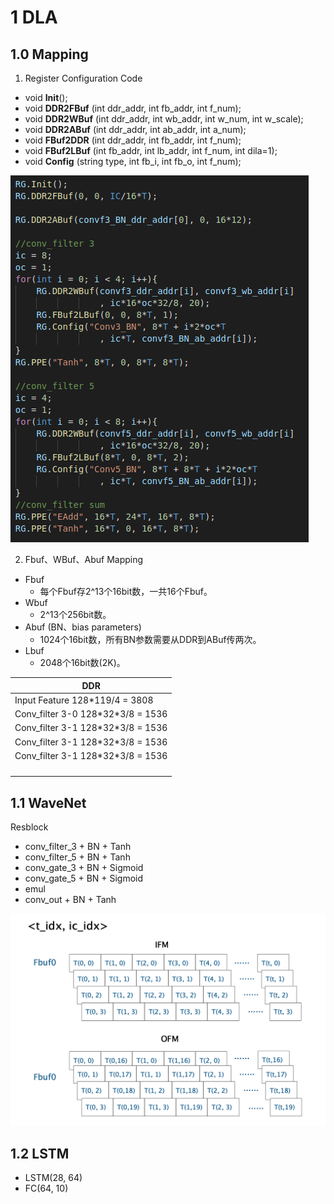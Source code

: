 # 1 DLA

## 1.0 Mapping

1. Register Configuration Code

- void **Init**();
- void **DDR2FBuf** (int ddr_addr, int fb_addr, int f_num);
- void **DDR2WBuf** (int ddr_addr, int wb_addr, int w_num, int w_scale);
- void **DDR2ABuf** (int ddr_addr, int ab_addr, int a_num);
- void **FBuf2DDR** (int ddr_addr, int fb_addr, int f_num);
- void **FBuf2LBuf** (int fb_addr, int lb_addr, int f_num, int dila=1);
- ​void **Config** (string type, int fb_i, int fb_o, int f_num);

![](./2.png)

2. Fbuf、WBuf、Abuf Mapping

- Fbuf
  - 每个Fbuf存2^13个16bit数，一共16个Fbuf。
- Wbuf
  - 2^13个256bit数。
- Abuf (BN、bias parameters)
  - 1024个16bit数，所有BN参数需要从DDR到ABuf传两次。
- Lbuf
  - 2048个16bit数(2K)。

| DDR                                  |
| ------------------------------------ |
| Input Feature 128*119/4 = 3808       |
| Conv_filter 3-0  128\*32\*3/8 = 1536 |
| Conv_filter 3-1  128\*32\*3/8 = 1536 |
| Conv_filter 3-1  128\*32\*3/8 = 1536 |
| Conv_filter 3-1  128\*32\*3/8 = 1536 |
|                                      |
|                                      |
|                                      |
|                                      |



## 1.1 WaveNet

Resblock

- conv_filter_3 + BN + Tanh
- conv_filter_5 + BN + Tanh
- conv_gate_3 + BN + Sigmoid
- conv_gate_5 + BN + Sigmoid
- emul
- conv_out + BN + Tanh

![](./1.png)



## 1.2 LSTM

- LSTM(28, 64)
- FC(64, 10)